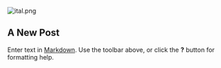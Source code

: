 ![ital.png]({{site.baseurl}}/images/albums/ital.png)
## A New Post

Enter text in [Markdown](http://daringfireball.net/projects/markdown/). Use the toolbar above, or click the **?** button for formatting help.

